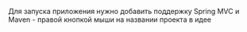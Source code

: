 Для запуска приложения нужно добавить поддержку Spring MVC и Maven - правой кнопкой мыши на названии проекта в идее
